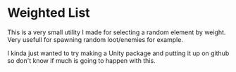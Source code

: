 # Weighted List
This is a very small utility I made for selecting a random element by weight. Very usefull for spawning random loot/enemies for example.

I kinda just wanted to try making a Unity package and putting it up on github so don't know if much is going to happen with this.
